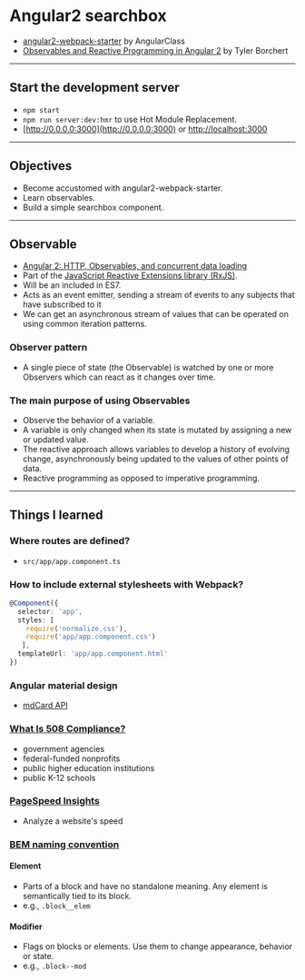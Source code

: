 # Angular2 searchbox

- [angular2-webpack-starter](https://github.com/AngularClass/angular2-webpack-starter) by AngularClass
- [Observables and Reactive Programming in Angular 2](http://blog.rangle.io/observables-and-reactive-programming-in-angular-2/) by Tyler Borchert

---

## Start the development server
- `npm start`
- `npm run server:dev:hmr` to use Hot Module Replacement.
- [http://0.0.0.0:3000](http://0.0.0.0:3000) or [http://localhost:3000](http://localhost:3000)

---

## Objectives
- Become accustomed with angular2-webpack-starter.
- Learn observables.
- Build a simple searchbox component.

---

## Observable
- [Angular 2: HTTP, Observables, and concurrent data loading](http://www.metaltoad.com/blog/angular-2-http-observables)
- Part of the [JavaScript Reactive Extensions library (RxJS)](https://github.com/Reactive-Extensions/RxJS).
- Will be an included in ES7.
- Acts as an event emitter, sending a stream of events to any subjects that have subscribed to it
- We can get an asynchronous stream of values that can be operated on using common iteration patterns.

### Observer pattern
- A single piece of state (the Observable) is watched by one or more Observers which can react as it changes over time.

### The main purpose of using Observables
- Observe the behavior of a variable.
- A variable is only changed when its state is mutated by assigning a new or updated value.
- The reactive approach allows variables to develop a history of evolving change, asynchronously being updated to the values of other points of data.
- Reactive programming as opposed to imperative programming.

---

## Things I learned

### Where routes are defined?
- `src/app/app.component.ts`

### How to include external stylesheets with Webpack?
```typescript
@Component({
  selector: 'app',
  styles: [
    require('normalize.css'),
    require('app/app.component.css')
   ],
  templateUrl: 'app/app.component.html'
})
```

### Angular material design
- [mdCard API](https://material.angularjs.org/latest/api/directive/mdCard)

### [What Is 508 Compliance?](http://www.508checker.com/what-is-508-compliance)
- government agencies
- federal-funded nonprofits
- public higher education institutions
- public K-12 schools

### [PageSpeed Insights](https://developers.google.com/speed/pagespeed/insights/)
- Analyze a website's speed

### [BEM naming convention](http://getbem.com/naming/)
#### Element
- Parts of a block and have no standalone meaning. Any element is semantically tied to its block.
- e.g., `.block__elem`

#### Modifier
- Flags on blocks or elements. Use them to change appearance, behavior or state.
- e.g., `.block--mod`
